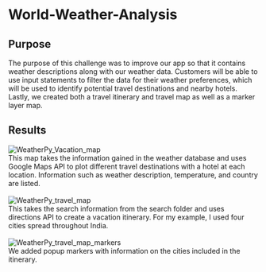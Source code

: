 # World-Weather-Analysis
## Purpose
The purpose of this challenge was to improve our app so that it contains weather descriptions along with our weather data.
Customers will be able to use input statements to filter the data for their weather preferences,
which will be used to identify potential travel destinations and nearby hotels.
Lastly, we created both a travel itinerary and travel map as well as a marker layer map.
## Results
![WeatherPy_Vacation_map](https://user-images.githubusercontent.com/87148177/133825165-688b4212-d7ec-40be-8d0d-8a99cf7106a6.png)\
This map takes the information gained in the weather database and uses Google Maps API to plot different travel destinations with a hotel at each location.
Information such as weather description, temperature, and country are listed.\
\
![WeatherPy_travel_map](https://user-images.githubusercontent.com/87148177/133825753-77f38c64-5167-4018-bf0f-85fdc84c87a7.png)\
This takes the search information from the search folder and uses directions API to create a vacation itinerary. For my example, I used four cities spread throughout India.\
\
![WeatherPy_travel_map_markers](https://user-images.githubusercontent.com/87148177/133825943-9c8725fc-c424-4c40-bb99-8f8830aac677.png)\
We added popup markers with information on the cities included in the itinerary.
